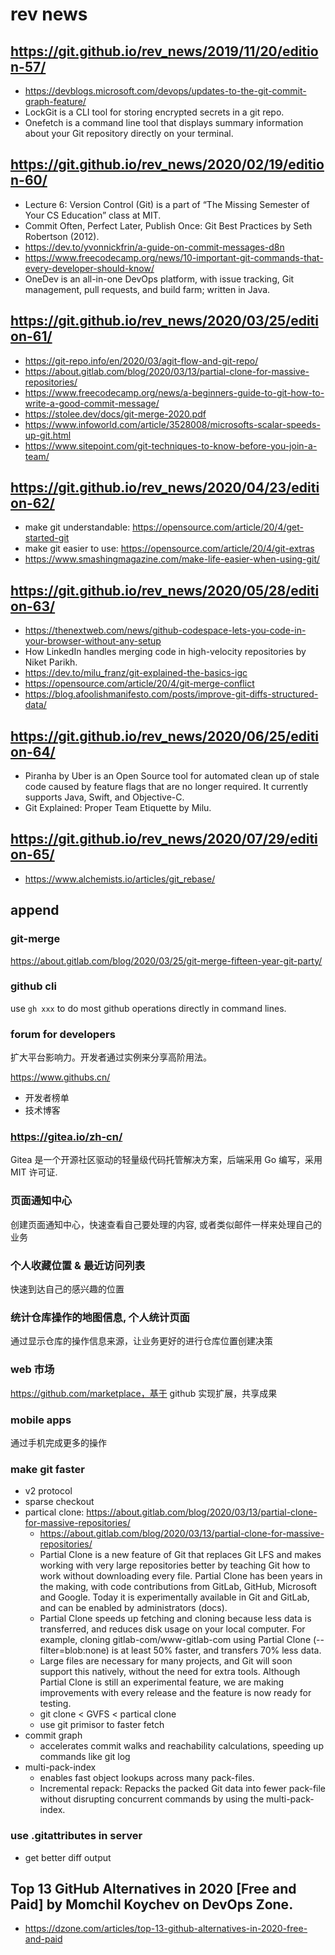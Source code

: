 # rev news

## https://git.github.io/rev_news/2019/11/20/edition-57/
- https://devblogs.microsoft.com/devops/updates-to-the-git-commit-graph-feature/
- LockGit is a CLI tool for storing encrypted secrets in a git repo.
- Onefetch is a command line tool that displays summary information about your Git repository directly on your terminal.

## https://git.github.io/rev_news/2020/02/19/edition-60/
- Lecture 6: Version Control (Git) is a part of “The Missing Semester of Your CS Education” class at MIT.
- Commit Often, Perfect Later, Publish Once: Git Best Practices by Seth Robertson (2012).
- https://dev.to/yvonnickfrin/a-guide-on-commit-messages-d8n
- https://www.freecodecamp.org/news/10-important-git-commands-that-every-developer-should-know/
- OneDev is an all-in-one DevOps platform, with issue tracking, Git management, pull requests, and build farm; written in Java.

## https://git.github.io/rev_news/2020/03/25/edition-61/
- https://git-repo.info/en/2020/03/agit-flow-and-git-repo/
- https://about.gitlab.com/blog/2020/03/13/partial-clone-for-massive-repositories/
- https://www.freecodecamp.org/news/a-beginners-guide-to-git-how-to-write-a-good-commit-message/
- https://stolee.dev/docs/git-merge-2020.pdf
- https://www.infoworld.com/article/3528008/microsofts-scalar-speeds-up-git.html
- https://www.sitepoint.com/git-techniques-to-know-before-you-join-a-team/

## https://git.github.io/rev_news/2020/04/23/edition-62/
- make git understandable: https://opensource.com/article/20/4/get-started-git
- make git easier to use: https://opensource.com/article/20/4/git-extras
- https://www.smashingmagazine.com/make-life-easier-when-using-git/

## https://git.github.io/rev_news/2020/05/28/edition-63/
- https://thenextweb.com/news/github-codespace-lets-you-code-in-your-browser-without-any-setup
- How LinkedIn handles merging code in high-velocity repositories by Niket Parikh.
- https://dev.to/milu_franz/git-explained-the-basics-igc
- https://opensource.com/article/20/4/git-merge-conflict
- https://blog.afoolishmanifesto.com/posts/improve-git-diffs-structured-data/

## https://git.github.io/rev_news/2020/06/25/edition-64/
- Piranha by Uber is an Open Source tool for automated clean up of stale code caused by feature flags that are no longer required. It currently supports Java, Swift, and Objective-C.
- Git Explained: Proper Team Etiquette by Milu.

## https://git.github.io/rev_news/2020/07/29/edition-65/
- https://www.alchemists.io/articles/git_rebase/

## append

### git-merge

https://about.gitlab.com/blog/2020/03/25/git-merge-fifteen-year-git-party/

### github cli

use `gh xxx` to do most github operations directly in command lines.

### forum for developers

扩大平台影响力。开发者通过实例来分享高阶用法。

https://www.githubs.cn/
- 开发者榜单
- 技术博客

### https://gitea.io/zh-cn/

Gitea 是一个开源社区驱动的轻量级代码托管解决方案，后端采用 Go 编写，采用 MIT 许可证.

### 页面通知中心

创建页面通知中心，快速查看自己要处理的内容, 或者类似邮件一样来处理自己的业务

### 个人收藏位置 & 最近访问列表

快速到达自己的感兴趣的位置

### 统计仓库操作的地图信息, 个人统计页面

通过显示仓库的操作信息来源，让业务更好的进行仓库位置创建决策

### web 市场

https://github.com/marketplace，基于 github 实现扩展，共享成果

### mobile apps

通过手机完成更多的操作

### make git faster
- v2 protocol
- sparse checkout
- partical clone: https://about.gitlab.com/blog/2020/03/13/partial-clone-for-massive-repositories/
    * https://about.gitlab.com/blog/2020/03/13/partial-clone-for-massive-repositories/
    * Partial Clone is a new feature of Git that replaces Git LFS and makes working with very large repositories better by teaching Git how to work without downloading every file. Partial Clone has been years in the making, with code contributions from GitLab, GitHub, Microsoft and Google. Today it is experimentally available in Git and GitLab, and can be enabled by administrators (docs).
    * Partial Clone speeds up fetching and cloning because less data is transferred, and reduces disk usage on your local computer. For example, cloning gitlab-com/www-gitlab-com using Partial Clone (--filter=blob:none) is at least 50% faster, and transfers 70% less data.
    * Large files are necessary for many projects, and Git will soon support this natively, without the need for extra tools. Although Partial Clone is still an experimental feature, we are making improvements with every release and the feature is now ready for testing.
    * git clone < GVFS < partical clone
    * use git primisor to faster fetch
- commit graph
    * accelerates commit walks and reachability calculations, speeding up commands like git log
- multi-pack-index
    * enables fast object lookups across many pack-files.
    * Incremental repack: Repacks the packed Git data into fewer pack-file without disrupting concurrent commands by using the multi-pack-index.

### use .gitattributes in server
- get better diff output

## Top 13 GitHub Alternatives in 2020 [Free and Paid] by Momchil Koychev on DevOps Zone.
- https://dzone.com/articles/top-13-github-alternatives-in-2020-free-and-paid
